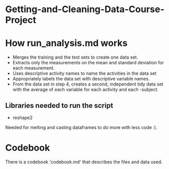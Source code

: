 # Getting-and-Cleaning-Data-Course-Project

# How run_analysis.md works  

- Merges the training and the test sets to create one data set.
- Extracts only the measurements on the mean and standard deviation for each measurement.
- Uses descriptive activity names to name the activities in the data set
- Appropriately labels the data set with descriptive variable names.
- From the data set in step 4, creates a second, independent tidy data set with the average of each variable for each activity and each -subject.

## Libraries needed to run the script

- reshape2

Needed for melting and casting dataframes to do more with less code :). 

# Codebook

There is a codebook 'codebook.md' that describes the files and data used.
